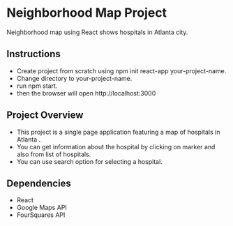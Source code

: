 # Neighborhood Map Project
Neighborhood map using React shows hospitals in Atlanta city.

## Instructions
* Create project from scratch using npm init react-app your-project-name.
* Change directory to your-project-name.
* run npm start.
* then the browser will open http://localhost:3000

## Project Overview
* This project is a single page application featuring a map of hospitals in Atlanta .
* You can get information about the hospital by clicking on marker and also from list of hospitals.
* You can use search option for selecting a hospital.

## Dependencies
* React
* Google Maps API
* FourSquares API
